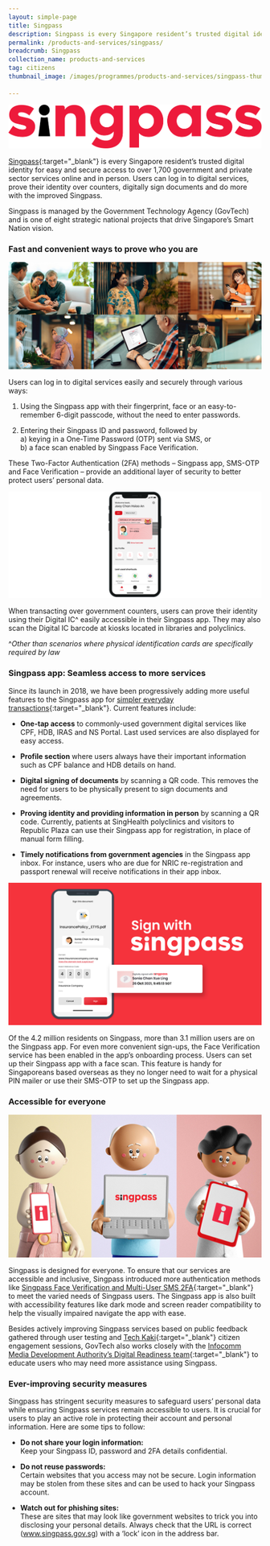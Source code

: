```yaml
---
layout: simple-page
title: Singpass
description: Singpass is every Singapore resident’s trusted digital identity for secure and convenient transactions.
permalink: /products-and-services/singpass/
breadcrumb: Singpass
collection_name: products-and-services
tag: citizens
thumbnail_image: /images/programmes/products-and-services/singpass-thumbnail-new-2.jpg
      
---
```


![Singpass Logo](/images/programmes/products-and-services/singpass-logo-new.png)

[Singpass](https://www.singpass.gov.sg){:target="_blank"} is every Singapore resident’s trusted digital identity for easy and secure access to over 1,700 government and private sector services online and in person. Users can log in to digital services, prove their identity over counters, digitally sign documents and do more with the improved Singpass. 

Singpass is managed by the Government Technology Agency (GovTech) and is one of eight strategic national projects that drive Singapore’s Smart Nation vision.

### **Fast and convenient ways to prove who you are**

![Singpass Fast and Convenient](/images/programmes/products-and-services/singpass-fast-and-convenient.jpg)

Users can log in to digital services easily and securely through various ways:

1. Using the Singpass app with their fingerprint, face or an easy-to-remember 6-digit passcode, without the need to enter passwords.

2. Entering their Singpass ID and password, followed by
<br> a) keying in a One-Time Password (OTP) sent via SMS, or
<br> b) a face scan enabled by Singpass Face Verification.

These Two-Factor Authentication (2FA) methods – Singpass app, SMS-OTP and Face Verification – provide an additional layer of security to better protect users’ personal data.

![Singpass Digital IC](/images/programmes/products-and-services/sp_img_fast_convenient_ways2.png)

When transacting over government counters, users can prove their identity using their Digital IC^ easily accessible in their Singpass app. They may also scan the Digital IC barcode at kiosks located in libraries and polyclinics.

^*Other than scenarios where physical identification cards are specifically required by law*

### **Singpass app: Seamless access to more services**

Since its launch in 2018, we have been progressively adding more useful features to the Singpass app for [simpler everyday transactions](https://www.youtube.com/watch?v=zacNBxADPH4){:target="_blank"}. Current features include:

* **One-tap access** to commonly-used government digital services like CPF, HDB, IRAS and NS Portal. Last used services are also displayed for easy access.

* **Profile section** where users always have their important information such as CPF balance and HDB details on hand.

* **Digital signing of documents** by scanning a QR code. This removes the need for users to be physically present to sign documents and agreements.

* **Proving identity and providing information in person** by scanning a QR code. Currently, patients at SingHealth polyclinics and visitors to Republic Plaza can use their Singpass app for registration, in place of manual form filling.

* **Timely notifications from government agencies** in the Singpass app inbox. For instance, users who are due for NRIC re-registration and passport renewal will receive notifications in their app inbox.

![Sign with Singpass](/images/programmes/products-and-services/sp_img_seamless_access.jpg)

Of the 4.2 million residents on Singpass, more than 3.1 million users are on the Singpass app. For even more convenient sign-ups, the Face Verification service has been enabled in the app’s onboarding process. Users can set up their Singpass app with a face scan. This feature is handy for Singaporeans based overseas as they no longer need to wait for a physical PIN mailer or use their SMS-OTP to set up the Singpass app.

### **Accessible for everyone**

![Singpass Accessible](/images/programmes/products-and-services/singpass-accessible.jpg)

Singpass is designed for everyone. To ensure that our services are accessible and inclusive, Singpass introduced more authentication methods like [Singpass Face Verification and Multi-User SMS 2FA](https://www.tech.gov.sg/media/media-releases/2020-12-16-singpass-2fa){:target="_blank"} to meet the varied needs of Singpass users. The Singpass app is also built with accessibility features like dark mode and screen reader compatibility to help the visually impaired navigate the app with ease.

Besides actively improving Singpass services based on public feedback gathered through user testing and [Tech Kaki](https://www.tech.gov.sg/products-and-services/tech-kaki-community){:target="_blank"} citizen engagement sessions, GovTech also works closely with the [Infocomm Media Development Authority’s Digital Readiness team](https://www.imda.gov.sg/for-community/digital-readiness){:target="_blank"} to educate users who may need more assistance using Singpass.

### **Ever-improving security measures**

Singpass has stringent security measures to safeguard users’ personal data while ensuring Singpass services remain accessible to users. It is crucial for users to play an active role in protecting their account and personal information. Here are some tips to follow:

* **Do not share your login information:** 
<br> Keep your Singpass ID, password and 2FA details confidential.

* **Do not reuse passwords:** 
<br> Certain websites that you access may not be secure. Login information may be stolen from these sites and can be used to hack your Singpass account.

* **Watch out for phishing sites:** 
<br> These are sites that may look like government websites to trick you into disclosing your personal details. Always check that the URL is correct (www.singpass.gov.sg) with a ‘lock’ icon in the address bar.
